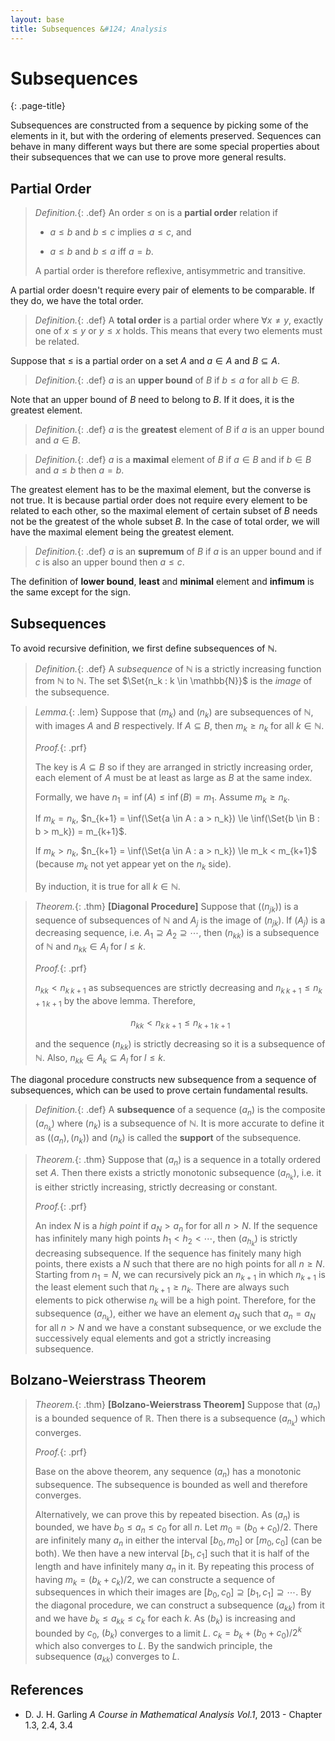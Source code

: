 ```yaml
---
layout: base
title: Subsequences &#124; Analysis
---
```


# Subsequences
{: .page-title}

Subsequences are constructed from a sequence by picking some of the elements in it, but with the ordering of elements preserved.
Sequences can behave in many different ways but there are some special properties about their subsequences that we can use to prove more general results.

## Partial Order

> *Definition.*{: .def}
> An order $\le$ on is a **partial order** relation if
>
> + $a \le b$ and $b \le c$ implies $a \le c$, and
>
> + $a \le b$ and $b \le a$ iff $a = b$.
>
> A partial order is therefore reflexive, antisymmetric and transitive.

A partial order doesn't require every pair of elements to be comparable. If they do, we have the total order.

> *Definition.*{: .def}
> A **total order** is a partial order where $\forall x \not= y$, exactly one of $x \le y$ or $y \le x$ holds.
> This means that every two elements must be related.

Suppose that $\le$ is a partial order on a set $A$ and $a \in A$ and $B \subseteq A$.

> *Definition.*{: .def}
> $a$ is an **upper bound** of $B$ if $b \le a$ for all $b \in B$.

Note that an upper bound of $B$ need to belong to $B$. If it does, it is the greatest element.

> *Definition.*{: .def}
> $a$ is the **greatest** element of $B$ if $a$ is an upper bound and $a \in B$.

> *Definition.*{: .def}
> $a$ is a **maximal** element of $B$ if $a \in B$ and if $b \in B$ and $a \le b$ then $a = b$.

The greatest element has to be the maximal element, but the converse is not true.
It is because partial order does not require every element to be related to each other,
so the maximal element of certain subset of $B$ needs not be the greatest of the whole subset $B$.
In the case of total order, we will have the maximal element being the greatest element.

> *Definition.*{: .def}
> $a$ is an **supremum** of $B$ if $a$ is an upper bound and if $c$ is also an upper bound then $a \le c$.

The definition of **lower bound**, **least** and **minimal** element and **infimum** is the same except for the sign.

## Subsequences

To avoid recursive definition, we first define subsequences of $\mathbb{N}$.

> *Definition.*{: .def}
> A _subsequence_ of $\mathbb{N}$ is a strictly increasing function from $\mathbb{N}$ to $\mathbb{N}$.
> The set $\Set{n_k : k \in \mathbb{N}}$ is the _image_ of the subsequence.

> *Lemma.*{: .lem}
> Suppose that $(m_k)$ and $(n_k)$ are subsequences of $\mathbb{N}$, with images $A$ and $B$ respectively.
> If $A \subseteq B$, then $m_k \ge n_k$ for all $k \in \mathbb{N}$.
>
> *Proof.*{: .prf}
>
> The key is $A \subseteq B$ so if they are arranged in strictly increasing order, each element of $A$ must be at least as large as $B$ at the same index.
>
> Formally, we have $n_1 = \inf(A) \le \inf(B) = m_1$. Assume $m_k \ge n_k$.
>
> If $m_k = n_k$, $n_{k+1} = \inf(\Set{a \in A : a > n_k}) \le \inf(\Set{b \in B : b > m_k}) = m_{k+1}$.
>
> If $m_k > n_k$, $n_{k+1} = \inf(\Set{a \in A : a > n_k}) \le m_k < m_{k+1}$ (because $m_k$ not yet appear yet on the $n_k$ side).
>
> By induction, it is true for all $k \in \mathbb{N}$.

> *Theorem.*{: .thm}
> **[Diagonal Procedure]**
> Suppose that $((n_{jk}))$ is a sequence of subsequences of $\mathbb{N}$ and $A_j$ is the image of $(n_{jk})$.
> If $(A_j)$ is a decreasing sequence, i.e. $A_1 \supseteq A_2 \supseteq \cdots$,
> then $(n_{kk})$ is a subsequence of $\mathbb{N}$ and $n_{kk} \in A_l$ for $l \le k$.
>
> *Proof.*{: .prf}
>
> $n_{kk} < n_{k\,k+1}$ as subsequences are strictly decreasing and $n_{k\,k+1} \le n_{k+1\,k+1}$ by the above lemma.
> Therefore,
>
> $$
  n_{kk} < n_{k\,k+1} \le n_{k+1\,k+1}
  $$
>
> and the sequence $(n_{kk})$ is strictly decreasing so it is a subsequence of $\mathbb{N}$.
> Also, $n_{kk} \in A_k \subseteq A_l$ for $l \le k$.

The diagonal procedure constructs new subsequence from a sequence of subsequences, which can be used to prove certain fundamental results.

> *Definition.*{: .def}
> A **subsequence** of a sequence $(a_n)$ is the composite $(a_{n_k})$ where $(n_k)$ is a subsequence of $\mathbb{N}$.
> It is more accurate to define it as $((a_n), (n_k))$ and $(n_k)$ is called the **support** of the subsequence.

> *Theorem.*{: .thm}
> Suppose that $(a_n)$ is a sequence in a totally ordered set $A$.
> Then there exists a strictly monotonic subsequence $(a_{n_k})$, i.e. it is either strictly increasing, strictly decreasing or constant.
>
> *Proof.*{: .prf}
>
> An index $N$ is a _high point_ if $a_N > a_n$ for for all $n > N$.
> If the sequence has infinitely many high points $h_1 < h_2 < \cdots$, then $(a_{h_k})$ is strictly decreasing subsequence.
> If the sequence has finitely many high points, there exists a $N$ such that there are no high points for all $n \ge N$.
> Starting from $n_1 = N$, we can recursively pick an $n_{k+1}$ in which $n_{k+1}$ is the least element such that $n_{k+1} \ge n_k$.
> There are always such elements to pick otherwise $n_k$ will be a high point.
> Therefore, for the subsequence $(a_{n_k})$, either we have an element $a_N$ such that $a_n = a_N$ for all $n > N$ and we have a constant subsequence,
> or we exclude the successively equal elements and got a strictly increasing subsequence.

## Bolzano-Weierstrass Theorem

> *Theorem.*{: .thm}
> **[Bolzano-Weierstrass Theorem]**
> Suppose that $(a_n)$ is a bounded sequence of $\mathbb{R}$. Then there is a subsequence $(a_{n_k})$ which converges.
>
> *Proof.*{: .prf}
>
> Base on the above theorem, any sequence $(a_n)$ has a monotonic subsequence. The subsequence is bounded as well and therefore converges.
>
> Alternatively, we can prove this by repeated bisection. As $(a_n)$ is bounded, we have $b_0 \le a_n \le c_0$ for all $n$.
> Let $m_0 = (b_0 + c_0) / 2$. There are infinitely many $a_n$ in either the interval $[b_0, m_0]$ or $[m_0, c_0]$ (can be both).
> We then have a new interval $[b_1, c_1]$ such that it is half of the length and have infinitely many $a_n$ in it.
> By repeating this process of having $m_k = (b_k + c_k)/2$, we can constructe a sequence of subsequences in which their images are $[b_0, c_0] \supseteq [b_1, c_1] \supseteq \cdots$.
> By the diagonal procedure, we can construct a subsequence $(a_{kk})$ from it and we have $b_k \le a_{kk} \le c_k$ for each $k$.
> As $(b_k)$ is increasing and bounded by $c_0$, $(b_k)$ converges to a limit $L$.
> $c_k = b_k + (b_0 + c_0)/2^k$ which also converges to $L$.
> By the sandwich principle, the subsequence $(a_{kk})$ converges to $L$.


## References

* D. J. H. Garling _A Course in Mathematical Analysis Vol.1_, 2013 - Chapter 1.3, 2.4, 3.4
